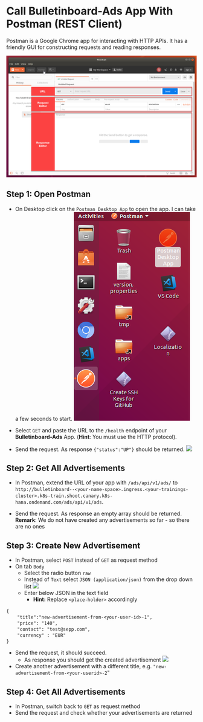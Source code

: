 # Call Bulletinboard-Ads App With Postman (REST Client)

Postman is a Google Chrome app for interacting with HTTP APIs. It has a friendly GUI for constructing requests and reading responses.

<img src="images/PostmanAppOverview.png" width="700" />

## Step 1: Open Postman
- On Desktop click on the `Postman Desktop App` to open the app. I can take a few seconds to start.
  <img src="images/PostmanAppDesktop.png" />

- Select `GET` and paste the URL to the `/health` endpoint of your **Bulletinboard-Ads** App. (**Hint**: You must use the HTTP protocol).
- Send the request. As response `{"status":"UP"}` should be returned.
  <img src="images/postman_get_rooturl.png" />

## Step 2: Get All Advertisements
- In Postman, extend the URL of your app with `/ads/api/v1/ads/` to `http://bulletinboard--<your-name-space>.ingress.<your-trainings-cluster>.k8s-train.shoot.canary.k8s-hana.ondemand.com/ads/api/v1/ads`.

- Send the request. As response an empty array should be returned. **Remark**: We do not have created any advertisements so far - so there are no ones

## Step 3: Create New Advertisement
- In Postman, select `POST` instead of `GET` as request method
- On tab `Body`
  - Select the radio button `raw`
  - Instead of `Text` select `JSON (application/json)` from the drop down list
    <img src="images/postman_post_options.png" />
  - Enter below JSON in the text field
    - **Hint:** Replace `<place-holder>` accordingly
```
{
	"title":"new-advertisement-from-<your-user-id>-1",
	"price": "140",
	"contact": "test@sepp.com",
	"currency" : "EUR"
}
```
- Send the request, it should succeed.
  - As response you should get the created advertisement
    <img src="images/postman_post_response.png" />
- Create another advertisement with a different title, e.g. `"new-advertisement-from-<your-userid>-2`"

## Step 4: Get All Advertisements
- In Postman, switch back to `GET` as request method
- Send the request and check whether your advertisements are returned
